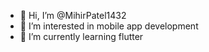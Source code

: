 - 👋 Hi, I’m @MihirPatel1432
- 👀 I’m interested in mobile app development 
- 🌱 I’m currently learning flutter


<!---
MihirPatel1432/MihirPatel1432 is a ✨ special ✨ repository because its `README.md` (this file) appears on your GitHub profile.
You can click the Preview link to take a look at your changes.
--->
